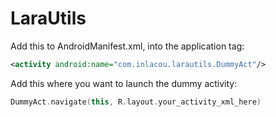 # LaraUtils

Add this to AndroidManifest.xml, into the application tag:
```xml
<activity android:name="com.inlacou.larautils.DummyAct"/>
```

Add this where you want to launch the dummy activity:
```kt
DummyAct.navigate(this, R.layout.your_activity_xml_here)
```
